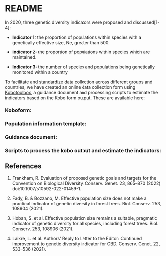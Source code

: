# README

In 2020, three genetic diversity indicators were proposed and discussed[1-4]:

* **Indicator 1:** the proportion of populations within species with a genetically effective size, Ne, greater than 500.

* **Indicator 2:** the proportion of populations within species which are maintained.

* **Indicator 3:** the number of species and populations being genetically monitored within a country


To facilitate and standardize data collection across different groups and countries, we have created an online data collection form using [Kobotoolbox](https://www.kobotoolbox.org/), a guidance document and processing scripts to estimate the indicators based on the Kobo form output. These are available here:

### Koboform: 

### Population information template:

### Guidance document:

### Scripts to process the kobo output and estimate the indicators:

## References

1. Frankham, R. Evaluation of proposed genetic goals and targets for the Convention on Biological Diversity. Conserv. Genet. 23, 865–870 (2022) doi:10.1007/s10592-022-01459-1.

2. Fady, B. & Bozzano, M. Effective population size does not make a practical indicator of genetic diversity in forest trees. Biol. Conserv. 253, 108904 (2021).

3. Hoban, S. et al. Effective population size remains a suitable, pragmatic indicator of genetic diversity for all species, including forest trees. Biol. Conserv. 253, 108906 (2021).

4. Laikre, L. et al. Authors’ Reply to Letter to the Editor: Continued improvement to genetic diversity indicator for CBD. Conserv. Genet. 22, 533–536 (2021).

